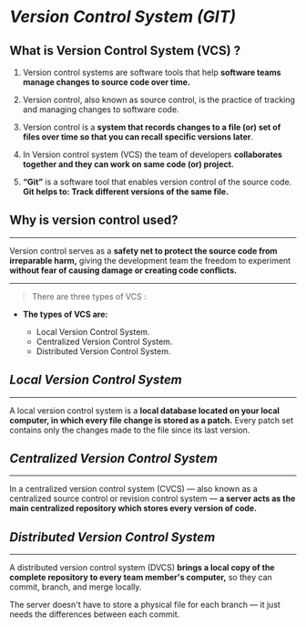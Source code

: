 # *Version Control System (GIT)*
## What is Version Control System (VCS) ?

 1. Version control systems are software tools that help **software teams manage changes to source code over time.**

 2. Version control, also known as source control, is the practice of tracking and managing changes to software code.

 3. Version control is a **system that records changes to a file (or) set of files over time so that you can recall specific versions later**.

 4. In Version control system (VCS) the team of developers  **collaborates together and they can work on same code (or) project.**

5. **“Git”** is a software tool that enables version control of the source code. **Git helps to: Track different versions of the same file.**


 ## Why is version control used?
***
Version control  serves as a **safety net to protect the source code from irreparable harm,** giving the development team the freedom to experiment **without fear of causing damage or creating code conflicts.**

***

>There are three types of VCS :

- **The types of VCS are:**

    - Local Version Control System.
    - Centralized Version Control System.
    - Distributed Version Control System.

## *Local Version Control System*
***
A local version control system is a **local database located on your local computer, in which every file change is stored as a patch.** Every patch set contains only the changes made to the file since its last version.

## *Centralized Version Control System*
***
In a centralized version control system (CVCS) — also known as a centralized source control or revision control system — **a server acts as the main centralized repository which stores every version of code.**

## *Distributed Version Control System*
***
A distributed version control system (DVCS) **brings a local copy of the complete repository to every team member's computer,** so they can commit, branch, and merge locally.

 The server doesn't have to store a physical file for each branch — it just needs the differences between each commit.